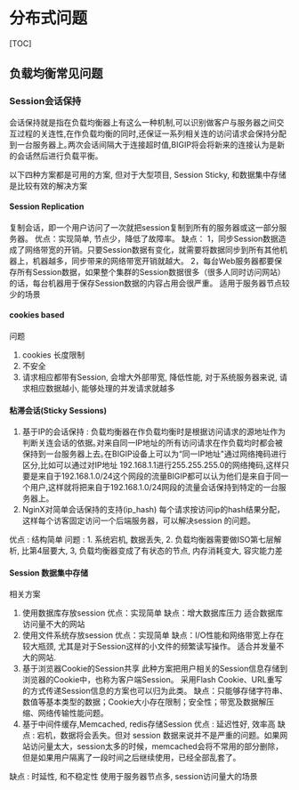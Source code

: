 # 分布式问题

[TOC]

## 负载均衡常见问题

### Session会话保持

会话保持就是指在负载均衡器上有这么一种机制,可以识别做客户与服务器之间交互过程的关连性,在作负载均衡的同时,还保证一系列相关连的访问请求会保持分配到一台服务器上｡两次会话间隔大于连接超时值,BIGIP将会将新来的连接认为是新的会话然后进行负载平衡｡

以下四种方案都是可用的方案, 但对于大型项目, Session Sticky, 和数据集中存储是比较有效的解决方案

#### Session Replication

   复制会话，即一个用户访问了一次就把session复制到所有的服务器或这一部分服务器。
   优点：实现简单, 节点少，降低了故障率。
   缺点：
      1，同步Session数据造成了网络带宽的开销。只要Session数据有变化，就需要将数据同步到所有其他机器上，机器越多，同步带来的网络带宽开销就越大。
      2，每台Web服务器都要保存所有Session数据，如果整个集群的Session数据很多（很多人同时访问网站）的话，每台机器用于保存Session数据的内容占用会很严重。
   适用于服务器节点较少的场景

#### cookies based

   问题
   1. cookies 长度限制
   2. 不安全
   3. 请求相应都带有Session, 会增大外部带宽, 降低性能, 对于系统服务器来说, 请求相应数据越小, 能够处理的并发请求就越多

#### 粘滞会话(Sticky Sessions)

   1. 基于IP的会话保持 : 负载均衡器在作负载均衡时是根据访问请求的源地址作为判断关连会话的依据｡对来自同一IP地址的所有访问请求在作负载均时都会被保持到一台服务器上去｡在BIGIP设备上可以为“同一IP地址"通过网络掩码进行区分,比如可以通过对IP地址 192.168.1.1进行255.255.255.0的网络掩码,这样只要是来自于192.168.1.0/24这个网段的流量BIGIP都可以认为他们是来自于同一个用户,这样就将把来自于192.168.1.0/24网段的流量会话保持到特定的一台服务器上｡
   2. NginX对简单会话保持的支持(ip_hash)
      每个请求按访问ip的hash结果分配，这样每个访客固定访问一个后端服务器，可以解决session 的问题。

   优点 : 结构简单
   问题 : 1. 系统宕机, 数据丢失, 2. 负载均衡器需要做ISO第七层解析, 比第4层要大, 3, 负载均衡器变成了有状态的节点, 内存消耗变大, 容灾能力差

#### Session 数据集中存储

相关方案

   1. 使用数据库存放session
      优点：实现简单
      缺点：增大数据库压力
      适合数据库访问量不大的网站
   2. 使用文件系统存放session
      优点：实现简单
      缺点：I/O性能和网络带宽上存在较大瓶颈, 尤其是对于Session这样的小文件的频繁读写操作。
      适合并发量不大的网站.
   3. 基于浏览器Cookie的Session共享 
      此种方案把用户相关的Session信息存储到浏览器的Cookie中，也称为客户端Session。 
      采用Flash Cookie、URL重写的方式传递Session信息的方案也可以归为此类。 
      缺点：只能够存储字符串、数值等基本类型的数据；Cookie大小存在限制；安全性；带宽及数据解压缩、网络传输性能问题。
   4. 基于中间件缓存,Memcached, redis存储Session
      优点 : 延迟性好, 效率高
      缺点 : 宕机，数据将会丢失。但对 session 数据来说并不是严重的问题。如果网站访问量太大，session太多的时候，memcached会将不常用的部分删除，但是如果用户隔离了一段时间之后继续使用，已经全部乱套了。

缺点 : 时延性, 和不稳定性
使用于服务器节点多, session访问量大的场景


